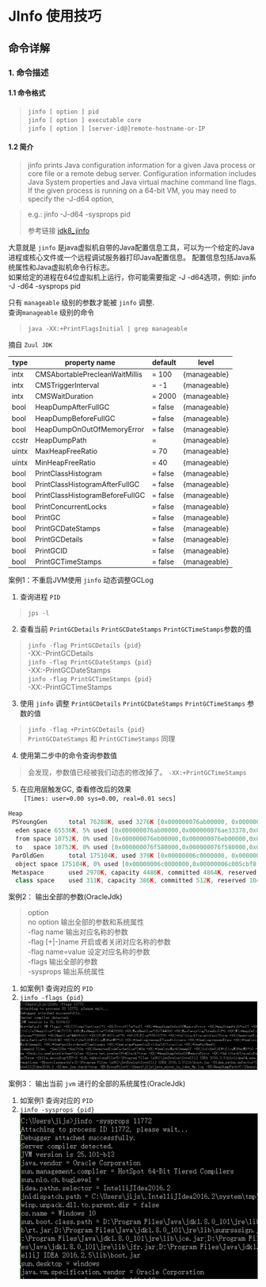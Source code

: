 # JInfo 使用技巧

## 命令详解
### 1. 命令描述
#### 1.1 命令格式

> `jinfo [ option ] pid `</br>
> `jinfo [ option ] executable core` </br>
> `jinfo [ option ] [server-id@]remote-hostname-or-IP`

#### 1.2 简介
> jinfo prints Java configuration information for a given Java process or core file or a remote debug server. Configuration information includes Java System properties and Java virtual machine command line flags. If the given process is running on a 64-bit VM, you may need to specify the -J-d64 option, 

>e.g.: jinfo -J-d64 -sysprops pid
>
> 参考链接 [jdk8_jinfo](https://docs.oracle.com/javase/8/docs/technotes/tools/unix/jinfo.html#BCGEBFDD)

大意就是 `jinfo` 是java虚拟机自带的Java配置信息工具，可以为一个给定的Java进程或核心文件或一个远程调试服务器打印Java配置信息。
配置信息包括Java系统属性和Java虚拟机命令行标志。</br>
如果给定的进程在64位虚拟机上运行，你可能需要指定 -J -d64选项，例如: jinfo -J -d64 -sysprops pid


只有 `manageable` 级别的参数才能被 `jinfo` 调整. </br>
查询`manageable` 级别的命令
> `java -XX:+PrintFlagsInitial | grep manageable`

摘自 `Zuul JDK`

| type |            property name        |  default |     level    |
| ---  |              ---                |   ---    |      ---     |
| intx | CMSAbortablePrecleanWaitMillis  |  = 100   | {manageable} |
| intx | CMSTriggerInterval              |  = -1    | {manageable} |
| intx | CMSWaitDuration                 |  = 2000  | {manageable} |
| bool | HeapDumpAfterFullGC             |  = false | {manageable} |
| bool | HeapDumpBeforeFullGC            |  = false | {manageable} |
| bool | HeapDumpOnOutOfMemoryError      |  = false | {manageable} |
|ccstr | HeapDumpPath                    |  =       | {manageable} |
|uintx | MaxHeapFreeRatio                |  = 70    | {manageable} |
|uintx | MinHeapFreeRatio                |  = 40    | {manageable} |
| bool | PrintClassHistogram             |  = false | {manageable} |
| bool | PrintClassHistogramAfterFullGC  |  = false | {manageable} |
| bool | PrintClassHistogramBeforeFullGC |  = false | {manageable} |
| bool | PrintConcurrentLocks            |  = false | {manageable} |
| bool | PrintGC                         |  = false | {manageable} |
| bool | PrintGCDateStamps               |  = false | {manageable} |
| bool | PrintGCDetails                  |  = false | {manageable} |
| bool | PrintGCID                       |  = false | {manageable} |
| bool | PrintGCTimeStamps               |  = false | {manageable} |

案例1：不重启JVM使用 `jinfo` 动态调整GCLog
1. 查询进程 `PID`
> `jps -l`
2. 查看当前 `PrintGCDetails` `PrintGCDateStamps` `PrintGCTimeStamps`参数的值
> `jinfo -flag PrintGCDetails {pid}` </br>
> -XX:-PrintGCDetails </br>
> `jinfo -flag PrintGCDateStamps {pid}` </br>
> -XX:-PrintGCDateStamps </br>
> `jinfo -flag PrintGCTimeStamps {pid}` </br>
> -XX:-PrintGCTimeStamps </br>
3. 使用 `jinfo` 调整 `PrintGCDetails` `PrintGCDateStamps` `PrintGCTimeStamps` 参数的值
> `jinfo -flag +PrintGCDetails {pid}` </br>
> `PrintGCDateStamps` 和 `PrintGCTimeStamps` 同理 </br>
4. 使用第二步中的命令查询参数值
> 会发现，参数值已经被我们动态的修改掉了。 `-XX:+PrintGCTimeStamps` </br>
5. 在应用层触发GC, 查看修改后的效果 </br>
` [Times: user=0.00 sys=0.00, real=0.01 secs]`
```c++
Heap
 PSYoungGen      total 76288K, used 3276K [0x000000076ab00000, 0x0000000770000000, 0x00000007c0000000)
  eden space 65536K, 5% used [0x000000076ab00000,0x000000076ae33378,0x000000076eb00000)
  from space 10752K, 0% used [0x000000076eb00000,0x000000076eb00000,0x000000076f580000)
  to   space 10752K, 0% used [0x000000076f580000,0x000000076f580000,0x0000000770000000)
 ParOldGen       total 175104K, used 370K [0x00000006c0000000, 0x00000006cab00000, 0x000000076ab00000)
  object space 175104K, 0% used [0x00000006c0000000,0x00000006c005cbf8,0x00000006cab00000)
 Metaspace       used 2970K, capacity 4486K, committed 4864K, reserved 1056768K
  class space    used 311K, capacity 386K, committed 512K, reserved 1048576K
```

案例2： 输出全部的参数(OracleJdk)
> option </br>
> no option   输出全部的参数和系统属性 </br>
> -flag  name  输出对应名称的参数 </br>
> -flag [+|-]name  开启或者关闭对应名称的参数 </br>
> -flag name=value  设定对应名称的参数 </br>
> -flags  输出全部的参数 </br>
> -sysprops  输出系统属性 </br>

1. 如案例1 查询对应的 `PID`
2. `jinfo -flags {pid}` </br>
![](img/jinfo/jinfo_flags1.png)

案例3： 输出当前 `jvm` 进行的全部的系统属性(OracleJdk)
1. 如案例1 查询对应的 `PID`
2. `jinfo -sysprops {pid}` </br>
![](img/jinfo/jinfo_sysprops1.png)
